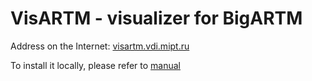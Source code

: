 # VisARTM - visualizer for BigARTM

Address on the Internet: [visartm.vdi.mipt.ru](http://visartm.vdi.mipt.ru)

To install it locally, please refer to [manual](http://docs.bigartm.org/en/master/visartm/index.html)
